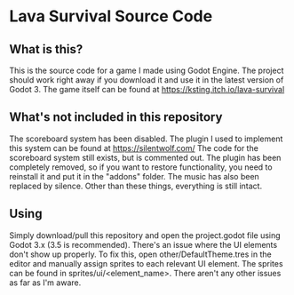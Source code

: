 # Lava Survival Source Code

## What is this?
This is the source code for a game I made using Godot Engine. The project should work right away if you download it and use it in the latest version of Godot 3. The game itself can be found at https://ksting.itch.io/lava-survival

## What's not included in this repository
The scoreboard system has been disabled. The plugin I used to implement this system can be found at https://silentwolf.com/
The code for the scoreboard system still exists, but is commented out. The plugin has been completely removed, so if you want to restore functionality, you need to reinstall it and put it in the "addons" folder.
The music has also been replaced by silence.
Other than these things, everything is still intact.

## Using
Simply download/pull this repository and open the project.godot file using Godot 3.x (3.5 is recommended).
There's an issue where the UI elements don't show up properly. To fix this, open other/DefaultTheme.tres in the editor and manually assign sprites to each relevant UI element. The sprites can be found in sprites/ui/<element_name>.
There aren't any other issues as far as I'm aware.
